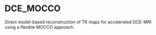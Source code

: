 # DCE_MOCCO
Direct model-based reconstruction of TK maps for accelerated DCE-MRI using a flexible MOCCO approach.
